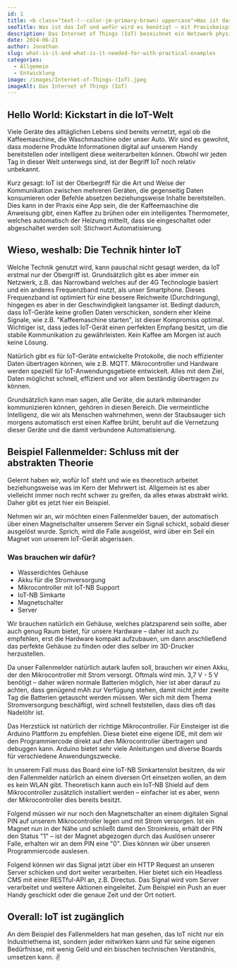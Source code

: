 ```yaml
---
id: 1
title: <b class="text-(--color-jm-primary-brown) uppercase">Was ist das IoT</b> und wofür wird es <b class="text-(--color-jm-primary-brown) uppercase">benötigt</b> – mit Praxisbeispiel
seoTitle: Was ist das IoT und wofür wird es benötigt – mit Praxisbeispiel
description: Das Internet of Things (IoT) bezeichnet ein Netzwerk physischer Objekte („Things“), die mit Sensoren, Software und anderer Technologie ausgestattet sind. Diese Objekte können sich über das Internet mit anderen Geräten und Systemen vernetzen und Daten austauschen.
date: 2024-06-21
author: Jonathan
slug: what-is-it-and-what-is-it-needed-for-with-practical-examples
categories:
  - Allgemein
  - Entwicklung
image: /images/Internet-of-Things-(IoT).jpeg
imageAlt: Das Internet of Things (IoT)
---
```


## Hello World: Kickstart in die IoT-Welt

Viele Geräte des alltäglichen Lebens sind bereits vernetzt, egal ob die Kaffeemaschine, die Waschmaschine oder unser
Auto. Wir sind es gewohnt, dass moderne Produkte Informationen digital auf unserem Handy bereitstellen oder intelligent
diese weiterarbeiten können. Obwohl wir jeden Tag in dieser Welt unterwegs sind, ist der Begriff IoT noch relativ
unbekannt.

Kurz gesagt: IoT ist der Oberbegriff für die Art und Weise der Kommunikation zwischen mehreren Geräten, die gegenseitig
Daten konsumieren oder Befehle absetzen beziehungsweise Inhalte bereitstellen. Dies kann in der Praxis eine App sein,
die der Kaffeemaschine die Anweisung gibt, einen Kaffee zu brühen oder ein intelligentes Thermometer, welches
automatisch der Heizung mitteilt, dass sie eingeschaltet oder abgeschaltet werden soll: Stichwort Automatisierung.

## Wieso, weshalb: Die Technik hinter IoT

Welche Technik genutzt wird, kann pauschal nicht gesagt werden, da IoT erstmal nur der Obergriff ist. Grundsätzlich gibt
es aber immer ein Netzwerk, z.B. das Narrowband welches auf der 4G Technologie basiert und ein anderes Frequenzband
nutzt, als unser Smartphone. Dieses Frequenzband ist optimiert für eine bessere Reichweite (Durchdringung), hingegen es
aber in der Geschwindigkeit langsamer ist. Bedingt dadurch, dass IoT-Geräte keine großen Daten verschicken, sondern eher
kleine Signale, wie z.B. "Kaffeemaschine starten", ist dieser Kompromiss optimal. Wichtiger ist, dass jedes IoT-Gerät
einen perfekten Empfang besitzt, um die stabile Kommunikation zu gewährleisten. Kein Kaffee am Morgen ist auch keine
Lösung.

Natürlich gibt es für IoT-Geräte entwickelte Protokolle, die noch effizienter Daten übertragen können, wie z.B. MQTT.
Mikrocontroller und Hardware werden speziell für IoT-Anwendungsgebiete entwickelt. Alles mit dem Ziel, Daten möglichst
schnell, effizient und vor allem beständig übertragen zu können.

Grundsätzlich kann man sagen, alle Geräte, die autark miteinander kommunizieren können, gehören in diesen Bereich. Die
vermeintliche Intelligenz, die wir als Menschen wahrnehmen, wenn der Staubsauger sich morgens automatisch erst einen
Kaffee brüht, beruht auf die Vernetzung dieser Geräte und die damit verbundene Automatisierung.

## Beispiel Fallenmelder: Schluss mit der abstrakten Theorie

Gelernt haben wir, wofür IoT steht und wie es theoretisch arbeitet beziehungsweise was im Kern der Mehrwert ist.
Allgemein ist es aber vielleicht immer noch recht schwer zu greifen, da alles etwas abstrakt wirkt. Daher gibt es jetzt
hier ein Beispiel.

Nehmen wir an, wir möchten einen Fallenmelder bauen, der automatisch über einen Magnetschalter unserem Server ein Signal
schickt, sobald dieser ausgelöst wurde. Sprich, wird die Falle ausgelöst, wird über ein Seil ein Magnet von unserem
IoT-Gerät abgerissen.

### Was brauchen wir dafür?

- Wasserdichtes Gehäuse
- Akku für die Stromversorgung
- Mikrocontroller mit IoT-NB Support
- IoT-NB Simkarte
- Magnetschalter
- Server

Wir brauchen natürlich ein Gehäuse, welches platzsparend sein sollte, aber auch genug Raum bietet, für unsere Hardware –
daher ist auch zu empfehlen, erst die Hardware kompakt aufzubauen, um dann anschließend das perfekte Gehäuse zu finden
oder dies selber im 3D-Drucker herzustellen.

Da unser Fallenmelder natürlich autark laufen soll, brauchen wir einen Akku, der den Mikrocontroller mit Strom versorgt.
Oftmals wird min. 3,7 V - 5 V benötigt – daher wären normale Batterien möglich, hier ist aber darauf zu achten, dass
genügend mAh zur Verfügung stehen, damit nicht jeder zweite Tag die Batterien getauscht werden müssen. Wer sich mit dem
Thema Stromversorgung beschäftigt, wird schnell feststellen, dass dies oft das Nadelöhr ist.

Das Herzstück ist natürlich der richtige Mikrocontroller. Für Einsteiger ist die Arduino Plattform zu empfehlen. Diese
bietet eine eigene IDE, mit dem wir den Programmiercode direkt auf den Mikrocontroller übertragen und debuggen kann.
Arduino bietet sehr viele Anleitungen und diverse Boards für verschiedene Anwendungszwecke.

In unserem Fall muss das Board eine IoT-NB Simkartenslot besitzen, da wir den Fallenmelder natürlich an einem diversen
Ort einsetzen wollen, an dem es kein WLAN gibt. Theoretisch kann auch ein IoT-NB Shield auf dem Mikrocontroller
zusätzlich installiert werden – einfacher ist es aber, wenn der Mikrocontroller dies bereits besitzt.

Folgend müssen wir nur noch den Magnetschalter an einem digitalen Signal PIN auf unserem Mikrocontroller legen und mit
Strom versorgen. Ist ein Magnet nun in der Nähe und schließt damit den Stromkreis, erhält der PIN den Status "1" – ist
der Magnet abgezogen durch das Auslösen unserer Falle, erhalten wir an dem PIN eine "0". Dies können wir über unseren
Programmiercode auslesen.

Folgend können wir das Signal jetzt über ein HTTP Request an unseren Server schicken und dort weiter verarbeiten. Hier
bietet sich ein Headless CMS mit einer RESTful-API an, z.B. Directus. Das Signal wird vom Server verarbeitet und weitere
Aktionen eingeleitet. Zum Beispiel ein Push an euer Handy geschickt oder die genaue Zeit und der Ort notiert.

## Overall: IoT ist zugänglich

An dem Beispiel des Fallenmelders hat man gesehen, das IoT nicht nur ein Industriethema ist, sondern jeder mitwirken
kann und für seine eigenen Bedürfnisse, mit wenig Geld und ein bisschen technischen Verständnis, umsetzen kann. ✌️
